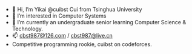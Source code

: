 - 👋 Hi, I’m Yikai @cuibst Cui from Tsinghua University
- 👀 I’m interested in Computer Systems
- 🌱 I’m currently an undergraduate senior learning Computer Science & Technology.
- 📫 cbst987@126.com / cbst987@live.cn
- Competitive programming rookie, cuibst on codeforces.

<!---
cuibst/cuibst is a ✨ special ✨ repository because its `README.md` (this file) appears on your GitHub profile.
You can click the Preview link to take a look at your changes.
--->
